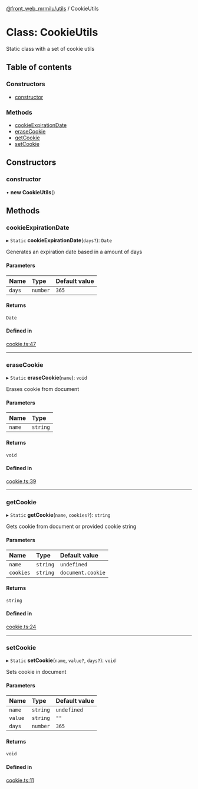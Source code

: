 [@front_web_mrmilu/utils](../Utils.md) / CookieUtils

# Class: CookieUtils

Static class with a set of cookie utils

## Table of contents

### Constructors

- [constructor](CookieUtils.md#constructor)

### Methods

- [cookieExpirationDate](CookieUtils.md#cookieexpirationdate)
- [eraseCookie](CookieUtils.md#erasecookie)
- [getCookie](CookieUtils.md#getcookie)
- [setCookie](CookieUtils.md#setcookie)

## Constructors

### constructor

• **new CookieUtils**()

## Methods

### cookieExpirationDate

▸ `Static` **cookieExpirationDate**(`days?`): `Date`

Generates an expiration date based in a amount of days

#### Parameters

| Name | Type | Default value |
| :------ | :------ | :------ |
| `days` | `number` | `365` |

#### Returns

`Date`

#### Defined in

[cookie.ts:47](https://github.com/mrmilu/front_web_mrmilu/blob/da9951b/packages/utils/src/cookie.ts#L47)

___

### eraseCookie

▸ `Static` **eraseCookie**(`name`): `void`

Erases cookie from document

#### Parameters

| Name | Type |
| :------ | :------ |
| `name` | `string` |

#### Returns

`void`

#### Defined in

[cookie.ts:39](https://github.com/mrmilu/front_web_mrmilu/blob/da9951b/packages/utils/src/cookie.ts#L39)

___

### getCookie

▸ `Static` **getCookie**(`name`, `cookies?`): `string`

Gets cookie from document or provided cookie string

#### Parameters

| Name | Type | Default value |
| :------ | :------ | :------ |
| `name` | `string` | `undefined` |
| `cookies` | `string` | `document.cookie` |

#### Returns

`string`

#### Defined in

[cookie.ts:24](https://github.com/mrmilu/front_web_mrmilu/blob/da9951b/packages/utils/src/cookie.ts#L24)

___

### setCookie

▸ `Static` **setCookie**(`name`, `value?`, `days?`): `void`

Sets cookie in document

#### Parameters

| Name | Type | Default value |
| :------ | :------ | :------ |
| `name` | `string` | `undefined` |
| `value` | `string` | `""` |
| `days` | `number` | `365` |

#### Returns

`void`

#### Defined in

[cookie.ts:11](https://github.com/mrmilu/front_web_mrmilu/blob/da9951b/packages/utils/src/cookie.ts#L11)

